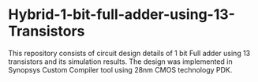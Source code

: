 # Hybrid-1-bit-full-adder-using-13-Transistors
This repository consists of circuit design details of 1 bit Full adder using 13 transistors and its simulation results. The design was implemented in Synopsys Custom Compiler tool using 28nm CMOS technology PDK.
